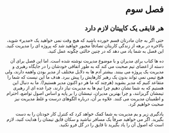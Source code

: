 <div dir="rtl">

# فصل سوم

## هر قایقی یک کاپیتان لازم دارد

حتی اگر به جان مادرتان قسم خورده باشید که هیچ وقت نمی خواهید یک «مدیر» شوید، بالاخره در برهه از زندگی کاریتان تصادفاً مجبور خواهید شد که پروژه ای را مدیریت کنید. این فصل به شما یاد می دهد که در چنین حالتی چگونه عمل کنید. 

ده ها کتاب برای مدیران و با موضوع مدیریت نوشته شده است. اما این فصل برای آن دسته از اعضای تیم صحبت می کند که به طور اتفاقی خودشان را در جایگاه رهبری و مدیریت یک پروژه می بینند. بیشتر آدم ها به دلایل مختلف از مدیر بودن واهمه دارند، ولی هیچ تیمی نمی تواند بدون یک رهبر کارهایش را پیش ببرد. هدف ما این نیست که شما را متقاعد کنیم که مدیر بشوید (هرچند که ما هر دو اکنون مدیر هستیم!). ما به دنبال این هستیم که به شما نشان دهیم چرا تیم ها به مدیریت نیاز دارند، چرا عده ای از رهبری تیمشان گریزانند، و چرا بهترین مدیران، تیمشان را بر پایه و اساس اصول تواضع، احترام و اطمینان مدیریت می کنند. علاوه بر آن، درباره الگوهای درست و غلط مدیریت نیز صحبت خواهیم کرد. 

یادگیری زیر و بم مدیریت به شما کمک خواهد کرد که کنترل کار خودتان را به دست بگیرید. اگر می خواهید صرفاً یک مسافر نباشید و سکان قایق تیمتان را هدایت کنید، لازم است که اصول آن را یاد بگیرید تا قایق را در گل فرو نکنید. 

</div>
